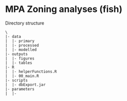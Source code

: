 MPA Zoning analyses (fish)
==============================

Directory structure
```
\
|- data
|  |- primary
|  |- processed
|  |- modelled
|- outputs
|  |- figures
|  |- tables
|- R
|  |- helperFunctions.R
|  |- 00_main.R
|- scripts
|  |- dbExport.jar
|- parameters
|  |- 
```
